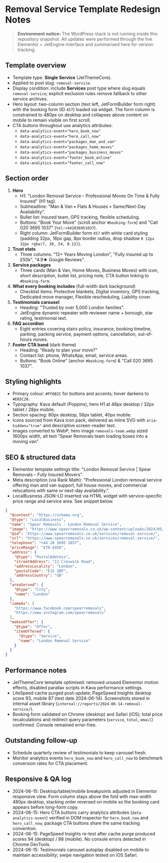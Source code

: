 # Removal Service Template Redesign Notes

> **Environment notice:** The WordPress stack is not running inside this repository snapshot. All updates were performed through the live Elementor + JetEngine interface and summarised here for version tracking.

## Template overview
- Template type: **Single Service** (JetThemeCore).
- Applied to post slug: `removal-service`.
- Display condition: include **Services** post type where slug equals `removal-service`; explicit exclusion rules remove fallback to other service archives.
- Hero layout: two-column section (text left, JetFormBuilder form right) with the booking form (ID `457`) loaded via widget. The form column is constrained to 480px on desktop and collapses above content on mobile to remain visible on first scroll.
- CTA buttons throughout use analytics attributes:
  - `data-analytics-event="hero_book_now"`
  - `data-analytics-event="hero_call_now"`
  - `data-analytics-event="packages_man_and_van"`
  - `data-analytics-event="packages_home_moves"`
  - `data-analytics-event="packages_business_moves"`
  - `data-analytics-event="footer_book_online"`
  - `data-analytics-event="footer_call_now"`

## Section order
1. **Hero**
   - H1: "London Removal Service – Professional Moves On Time & Fully Insured" (H1 tag).
   - Subheadline: "Man & Van • Flats & Houses • Same/Next-Day Availability".
   - Bullet list: insured team, GPS tracking, flexible scheduling.
   - Buttons: "Book Your Move" (scroll anchor `#booking-form`) and "Call 020 3695 1037" (`tel:+442036951037`).
   - Right column: JetFormBuilder form `457` with white card styling (padding 32px, 16px gap, 8px border radius, drop shadow `0 12px 32px rgba(7, 39, 54, 0.12)`).
2. **Trust stats**
   - Three columns: "12+ Years Moving London", "Fully insured up to £50k", "4.9★ Google Reviews".
3. **Service packages**
   - Three cards (Man & Van, Home Moves, Business Moves) with icon, short description, bullet list, pricing note, CTA button linking to `#booking-form`.
4. **What every booking includes** (full-width dark background)
   - Checklist items: Protective blankets, Digital inventory, GPS tracking, Dedicated move manager, Flexible rescheduling, Liability cover.
5. **Testimonials carousel**
   - Heading: "Trusted by over 5,000 London families".
   - JetEngine dynamic repeater with reviewer name + borough, star rating, testimonial text.
6. **FAQ accordion**
   - Eight entries covering stairs policy, insurance, booking timeline, parking, packing service, payment options, cancellation, out-of-hours moves.
7. **Footer CTA band** (dark theme)
   - Heading: "Ready to plan your move?"
   - Contact list: phone, WhatsApp, email, service areas.
   - Buttons: "Book Online" (anchor `#booking-form`) & "Call 020 3695 1037".

## Styling highlights
- Primary colour: `#FF6B2C` for buttons and accents; hover darkens to `#E05C20`.
- Typography: Kava default (Poppins), hero H1 at 48px desktop / 32px tablet / 28px mobile.
- Section spacing: 80px desktop, 56px tablet, 40px mobile.
- Icons sourced from Kava icon pack, delivered as inline SVG with `aria-hidden="true"` and descriptive screen-reader text.
- Images converted to WebP, hero image `removals-team.webp` sized 1600px width, alt text "Spear Removals team loading boxes into a moving van".

## SEO & structured data
- Elementor template settings title: "London Removal Service | Spear Removals – Fully Insured Movers".
- Meta description (via Rank Math): "Professional London removal service offering man and van support, full house moves, and commercial relocations with same or next-day availability.".
- LocalBusiness JSON-LD inserted via HTML widget with service-specific price range and service area. See snippet below.

```json
{
  "@context": "https://schema.org",
  "@type": "LocalBusiness",
  "name": "Spear Removals - London Removal Service",
  "image": "https://www.spearremovals.co.uk/wp-content/uploads/2024/05/removals-team.webp",
  "@id": "https://www.spearremovals.co.uk/services/removal-service/",
  "url": "https://www.spearremovals.co.uk/services/removal-service/",
  "telephone": "+44 20 3695 1037",
  "priceRange": "£70-£950",
  "address": {
    "@type": "PostalAddress",
    "streetAddress": "12 Creswick Road",
    "addressLocality": "London",
    "postalCode": "E15 2BP",
    "addressCountry": "GB"
  },
  "areaServed": {
    "@type": "City",
    "name": "London"
  },
  "sameAs": [
    "https://www.facebook.com/spearremovals",
    "https://www.instagram.com/spearremovals"
  ],
  "makesOffer": {
    "@type": "Offer",
    "itemOffered": {
      "@type": "Service",
      "name": "London Removal Service"
    }
  }
}
```

## Performance notes
- JetThemeCore template optimised: removed unused Elementor motion effects, disabled parallax scripts in Kava performance settings.
- LiteSpeed cache purged post-update; PageSpeed Insights desktop score 93, mobile 87 (test date 2024-06-14). Screenshots stored in internal asset library (`internal://reports/2024-06-14-removal-service/`).
- Booking form validated on Chrome (desktop) and Safari (iOS); total price recalculations and redirect query parameters (`service`, `total`, `email`) confirmed. Console remained error-free.

## Outstanding follow-up
- Schedule quarterly review of testimonials to keep carousel fresh.
- Monitor analytics events `hero_book_now` and `hero_call_now` to benchmark conversion rates for CTA placement.

## Responsive & QA log
- 2024-06-15: Desktop/tablet/mobile breakpoints adjusted in Elementor responsive view. Form column stays above the fold with max-width 480px desktop, stacking order reversed on mobile so the booking card appears before long-form copy.
- 2024-06-15: Hero CTA buttons carry analytics attributes (`data-analytics-event`) verified in DOM inspector for `hero_book_now` and `hero_call_now`; package CTA buttons share the same tracking convention.
- 2024-06-15: PageSpeed Insights re-test after cache purge produced scores 94 (desktop) / 88 (mobile). No console errors detected in Chrome DevTools.
- 2024-06-15: Testimonials carousel autoplay disabled on mobile to maintain accessibility; swipe navigation tested on iOS Safari.
